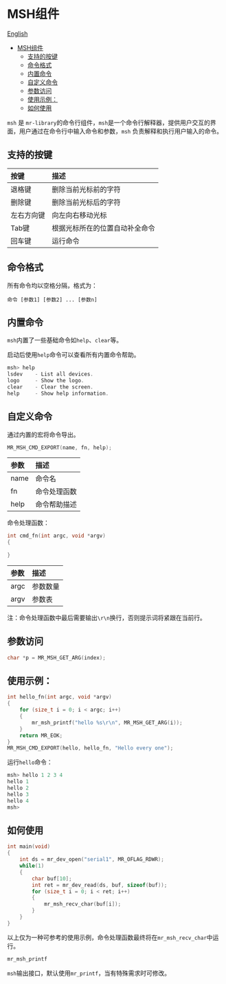 # MSH组件

[English](msh_EN.md)

<!-- TOC -->
* [MSH组件](#msh组件)
  * [支持的按键](#支持的按键)
  * [命令格式](#命令格式)
  * [内置命令](#内置命令)
  * [自定义命令](#自定义命令)
  * [参数访问](#参数访问)
  * [使用示例：](#使用示例)
  * [如何使用](#如何使用)
<!-- TOC -->

`msh` 是 `mr-library`的命令行组件，`msh`是一个命令行解释器，提供用户交互的界面，用户通过在命令行中输入命令和参数，`msh`
负责解释和执行用户输入的命令。

## 支持的按键

| 按键    | 描述              |
|:------|:----------------|
| 退格键   | 删除当前光标前的字符      |
| 删除键   | 删除当前光标后的字符      |
| 左右方向键 | 向左向右移动光标        |
| Tab键  | 根据光标所在的位置自动补全命令 |
| 回车键   | 运行命令            |

## 命令格式

所有命令均以空格分隔，格式为：

`命令 [参数1] [参数2] ... [参数n]`

## 内置命令

`msh`内置了一些基础命令如`help`、`clear`等。

启动后使用`help`命令可以查看所有内置命令帮助。

```c
msh> help
lsdev    - List all devices.
logo     - Show the logo.
clear    - Clear the screen.
help     - Show help information.
```

## 自定义命令

通过内置的宏将命令导出。

```c
MR_MSH_CMD_EXPORT(name, fn, help);
```

| 参数   | 描述     |
|:-----|:-------|
| name | 命令名    |
| fn   | 命令处理函数 |
| help | 命令帮助描述 |

命令处理函数：

```c
int cmd_fn(int argc, void *argv)
{
    
}
```

| 参数   | 描述   |
|:-----|:-----|
| argc | 参数数量 |
| argv | 参数表  |

注：命令处理函数中最后需要输出`\r\n`换行，否则提示词将紧跟在当前行。

## 参数访问

```c
char *p = MR_MSH_GET_ARG(index);
```

## 使用示例：

```c
int hello_fn(int argc, void *argv)
{
    for (size_t i = 0; i < argc; i++)
    {
        mr_msh_printf("hello %s\r\n", MR_MSH_GET_ARG(i));
    }
    return MR_EOK;
}
MR_MSH_CMD_EXPORT(hello, hello_fn, "Hello every one");
```

运行`hello`命令：

```c
msh> hello 1 2 3 4
hello 1
hello 2
hello 3
hello 4
msh>
```

## 如何使用

```c
int main(void)
{
    int ds = mr_dev_open("serial1", MR_OFLAG_RDWR);
    while(1)
    {
        char buf[10];
        int ret = mr_dev_read(ds, buf, sizeof(buf));
        for (size_t i = 0; i < ret; i++)
        {
            mr_msh_recv_char(buf[i]);
        }
    }   
}
```

以上仅为一种可参考的使用示例，命令处理函数最终将在`mr_msh_recv_char`中运行。

```c
mr_msh_printf
```

`msh`输出接口，默认使用`mr_printf`，当有特殊需求时可修改。
